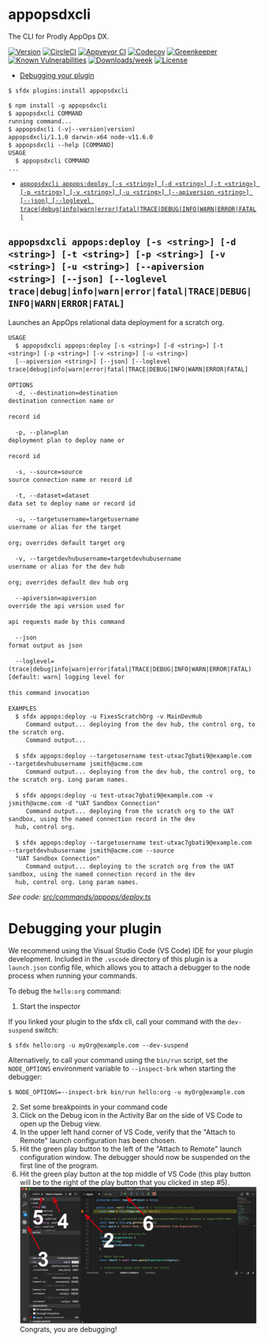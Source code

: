 appopsdxcli
===========

The CLI for Prodly AppOps DX.

[![Version](https://img.shields.io/npm/v/appopsdxcli.svg)](https://npmjs.org/package/appopsdxcli)
[![CircleCI](https://circleci.com/gh/prodly/appopsdxcli/tree/master.svg?style=shield)](https://circleci.com/gh/prodly/appopsdxcli/tree/master)
[![Appveyor CI](https://ci.appveyor.com/api/projects/status/github/prodly/appopsdxcli?branch=master&svg=true)](https://ci.appveyor.com/project/heroku/appopsdxcli/branch/master)
[![Codecov](https://codecov.io/gh/prodly/appopsdxcli/branch/master/graph/badge.svg)](https://codecov.io/gh/prodly/appopsdxcli)
[![Greenkeeper](https://badges.greenkeeper.io/prodly/appopsdxcli.svg)](https://greenkeeper.io/)
[![Known Vulnerabilities](https://snyk.io/test/github/prodly/appopsdxcli/badge.svg)](https://snyk.io/test/github/prodly/appopsdxcli)
[![Downloads/week](https://img.shields.io/npm/dw/appopsdxcli.svg)](https://npmjs.org/package/appopsdxcli)
[![License](https://img.shields.io/npm/l/appopsdxcli.svg)](https://github.com/prodly/appopsdxcli/blob/master/package.json)

<!-- toc -->
* [Debugging your plugin](#debugging-your-plugin)
<!-- tocstop -->
<!-- install -->
```sh-session
$ sfdx plugins:install appopsdxcli
```
<!-- usage -->
```sh-session
$ npm install -g appopsdxcli
$ appopsdxcli COMMAND
running command...
$ appopsdxcli (-v|--version|version)
appopsdxcli/1.1.0 darwin-x64 node-v11.6.0
$ appopsdxcli --help [COMMAND]
USAGE
  $ appopsdxcli COMMAND
...
```
<!-- usagestop -->
<!-- commands -->
* [`appopsdxcli appops:deploy [-s <string>] [-d <string>] [-t <string>] [-p <string>] [-v <string>] [-u <string>] [--apiversion <string>] [--json] [--loglevel trace|debug|info|warn|error|fatal|TRACE|DEBUG|INFO|WARN|ERROR|FATAL]`](#appopsdxcli-appopsdeploy--s-string--d-string--t-string--p-string--v-string--u-string---apiversion-string---json---loglevel-tracedebuginfowarnerrorfataltracedebuginfowarnerrorfatal)

## `appopsdxcli appops:deploy [-s <string>] [-d <string>] [-t <string>] [-p <string>] [-v <string>] [-u <string>] [--apiversion <string>] [--json] [--loglevel trace|debug|info|warn|error|fatal|TRACE|DEBUG|INFO|WARN|ERROR|FATAL]`

Launches an AppOps relational data deployment for a scratch org.

```
USAGE
  $ appopsdxcli appops:deploy [-s <string>] [-d <string>] [-t <string>] [-p <string>] [-v <string>] [-u <string>] 
  [--apiversion <string>] [--json] [--loglevel trace|debug|info|warn|error|fatal|TRACE|DEBUG|INFO|WARN|ERROR|FATAL]

OPTIONS
  -d, --destination=destination                                                     destination connection name or
                                                                                    record id

  -p, --plan=plan                                                                   deployment plan to deploy name or
                                                                                    record id

  -s, --source=source                                                               source connection name or record id

  -t, --dataset=dataset                                                             data set to deploy name or record id

  -u, --targetusername=targetusername                                               username or alias for the target
                                                                                    org; overrides default target org

  -v, --targetdevhubusername=targetdevhubusername                                   username or alias for the dev hub
                                                                                    org; overrides default dev hub org

  --apiversion=apiversion                                                           override the api version used for
                                                                                    api requests made by this command

  --json                                                                            format output as json

  --loglevel=(trace|debug|info|warn|error|fatal|TRACE|DEBUG|INFO|WARN|ERROR|FATAL)  [default: warn] logging level for
                                                                                    this command invocation

EXAMPLES
  $ sfdx appops:deploy -u FixesScratchOrg -v MainDevHub
     Command output... deploying from the dev hub, the control org, to the scratch org.
     Command output...
  
  $ sfdx appops:deploy --targetusername test-utxac7gbati9@example.com --targetdevhubusername jsmith@acme.com 
     Command output... deploying from the dev hub, the control org, to the scratch org. Long param names.
  
  $ sfdx appops:deploy -u test-utxac7gbati9@example.com -v jsmith@acme.com -d "UAT Sandbox Connection"
     Command output... deploying from the scratch org to the UAT sandbox, using the named connection record in the dev 
  hub, control org.
  
  $ sfdx appops:deploy --targetusername test-utxac7gbati9@example.com --targetdevhubusername jsmith@acme.com --source 
  "UAT Sandbox Connection"
     Command output... deploying to the scratch org from the UAT sandbox, using the named connection record in the dev 
  hub, control org. Long param names.
```

_See code: [src/commands/appops/deploy.ts](https://github.com/prodly/appopsdxcli/blob/v1.1.0/src/commands/appops/deploy.ts)_
<!-- commandsstop -->
<!-- debugging-your-plugin -->
# Debugging your plugin
We recommend using the Visual Studio Code (VS Code) IDE for your plugin development. Included in the `.vscode` directory of this plugin is a `launch.json` config file, which allows you to attach a debugger to the node process when running your commands.

To debug the `hello:org` command: 
1. Start the inspector
  
If you linked your plugin to the sfdx cli, call your command with the `dev-suspend` switch: 
```sh-session
$ sfdx hello:org -u myOrg@example.com --dev-suspend
```
  
Alternatively, to call your command using the `bin/run` script, set the `NODE_OPTIONS` environment variable to `--inspect-brk` when starting the debugger:
```sh-session
$ NODE_OPTIONS=--inspect-brk bin/run hello:org -u myOrg@example.com
```

2. Set some breakpoints in your command code
3. Click on the Debug icon in the Activity Bar on the side of VS Code to open up the Debug view.
4. In the upper left hand corner of VS Code, verify that the "Attach to Remote" launch configuration has been chosen.
5. Hit the green play button to the left of the "Attach to Remote" launch configuration window. The debugger should now be suspended on the first line of the program. 
6. Hit the green play button at the top middle of VS Code (this play button will be to the right of the play button that you clicked in step #5).
<br><img src=".images/vscodeScreenshot.png" width="480" height="278"><br>
Congrats, you are debugging!
